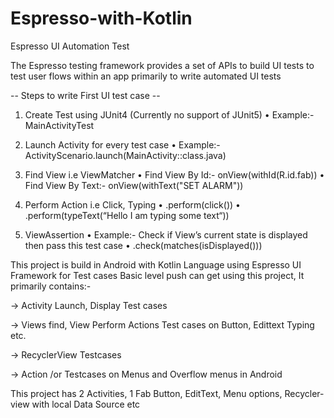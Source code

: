 # Espresso-with-Kotlin
Espresso UI Automation Test

The Espresso testing framework provides a set of APIs to build UI tests to test user flows within an app primarily to write automated UI tests

-- Steps to write First UI test case --

1. Create Test using JUnit4 (Currently no support of JUnit5)
  • Example:- MainActivityTest

2. Launch Activity for every test case
  • Example:- ActivityScenario.launch(MainActivity::class.java)


3. Find View i.e ViewMatcher
  • Find View By Id:- onView(withId(R.id.fab))
  • Find View By Text:- onView(withText("SET ALARM"))

4. Perform Action i.e Click, Typing
  • .perform(click())
  • .perform(typeText(“Hello I am typing some text“))

5. ViewAssertion
  • Example:- Check if View’s current state is displayed
    then pass this test case
  • .check(matches(isDisplayed()))

This project is build in Android with Kotlin Language using Espresso UI Framework for Test cases
Basic level push can get using this project, It primarily contains:-

-> Activity Launch, Display Test cases

-> Views find, View Perform Actions Test cases on Button, Edittext Typing etc.

-> RecyclerView Testcases

-> Action /or  Testcases on Menus and Overflow menus in Android

This project has 2 Activities, 1 Fab Button, EditText, Menu options, Recycler-view with local Data Source etc
